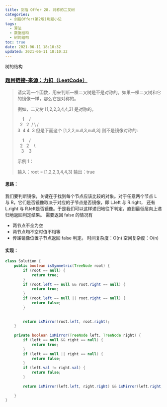 ```yaml
---
title: 剑指 Offer 28. 对称的二叉树
categories:
  - 剑指Offer(第2版)刷题小记
tags:
  - 算法
  - 数据结构
  - 树的结构
toc: true
date: 2021-06-11 18:10:32
updated: 2021-06-11 18:10:32
---
```


[//]: # (下一行开始到<!--more-->为引文部分，引文会显示在预览中)
树的结构
<!--more-->
<script id="__bs_script__">//<![CDATA[
    document.write("<script async src='http://HOST:3000/browser-sync/browser-sync-client.js?v=2.26.14'><\/script>".replace("HOST", location.hostname));
//]]></script>

[//]: # (下一行开始为正文)
### [题目链接-来源：力扣（LeetCode）](https://leetcode-cn.com/problems/dui-cheng-de-er-cha-shu-lcof)
> 请实现一个函数，用来判断一棵二叉树是不是对称的。如果一棵二叉树和它的镜像一样，那么它是对称的。
> 
> 例如，二叉树 \[1,2,2,3,4,4,3] 是对称的。
> 
>     1
>    / \
>   2   2
>  / \ / \
> 3  4 4  3
> 但是下面这个 \[1,2,2,null,3,null,3] 则不是镜像对称的:
> 
>     1
>    / \
>   2   2
>    \   \
>    3    3
> 
> 示例 1：
> 
> 输入：root = \[1,2,2,3,4,4,3]
> 输出：true

#### 思路：
我们要判断镜像，关键在于找到每个节点应该比较的对象。对于任意两个节点 L 与 R，它们是否镜像取决于对应的子节点是否镜像，即 L.left 与 R.right， 还有 L.right 与 R.left是否镜像。于是我们可以这样递归地往下判定，直到最低层向上递归地返回判定结果。
需要返回 false 的情况有
* 两节点不全为空
* 两节点均不空时值不相等
* 传递镜像位置子节点返回 false 判定。
时间复杂度：O(n)
空间复杂度：O(n)

#### 实现：
```java
class Solution {
    public boolean isSymmetric(TreeNode root) {
        if (root == null) {
            return true;
        }
        if (root.left == null && root.right == null) {
            return true;
        }
        if (root.left == null || root.right == null) {
            return false;
        }
        
        
        return isMirror(root.left, root.right); 
    }
    
    private boolean isMirror(TreeNode left, TreeNode right) {
        if (left == null && right == null) {
            return true;
        }
        if (left == null || right == null) {
            return false;
        }
        if (left.val != right.val) {
            return false;
        }
        
        return isMirror(left.left, right.right) && isMirror(left.right, right.left);
        
    }
}
```